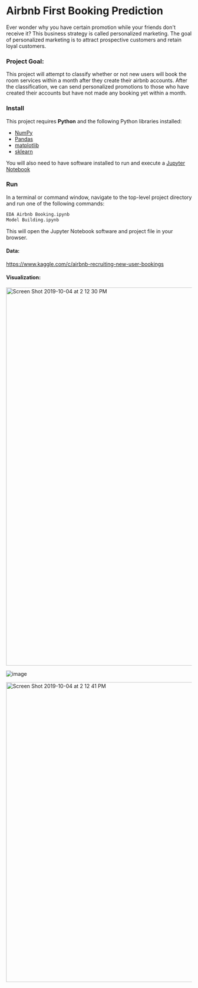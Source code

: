 # Airbnb First Booking Prediction

Ever wonder why you have certain promotion while your friends don't receive it? This business strategy is called personalized marketing. The goal of personalized marketing is to attract prospective customers and retain loyal customers. 

### Project Goal:
This project will attempt to classify whether or not new users will book the room services within a month after they create their airbnb accounts. After the classification, we can send personalized promotions to those who have created their accounts but have not made any booking yet within a month. 

### Install

This project requires **Python** and the following Python libraries installed:

- [NumPy](http://www.numpy.org/)
- [Pandas](http://pandas.pydata.org/)
- [matplotlib](http://matplotlib.org/)
- [sklearn](https://scikit-learn.org)

You will also need to have software installed to run and execute a [Jupyter Notebook](http://ipython.org/notebook.html)


### Run

In a terminal or command window, navigate to the top-level project directory and run one of the following commands:


```bash
EDA Airbnb Booking.ipynb
Model Building.ipynb
```

This will open the Jupyter Notebook software and project file in your browser.

#### Data:
https://www.kaggle.com/c/airbnb-recruiting-new-user-bookings

#### Visualization:
<img width="1025" alt="Screen Shot 2019-10-04 at 2 12 30 PM" src="https://user-images.githubusercontent.com/44122973/66240326-35ef8400-e6b1-11e9-9afb-6379f87ac4b7.png">


![image](https://user-images.githubusercontent.com/44122973/66240481-9d0d3880-e6b1-11e9-885d-cd88254ead60.png)


<img width="813" alt="Screen Shot 2019-10-04 at 2 12 41 PM" src="https://user-images.githubusercontent.com/44122973/66240395-63d4c880-e6b1-11e9-8f8d-cdb3ad0bc0bc.png">

